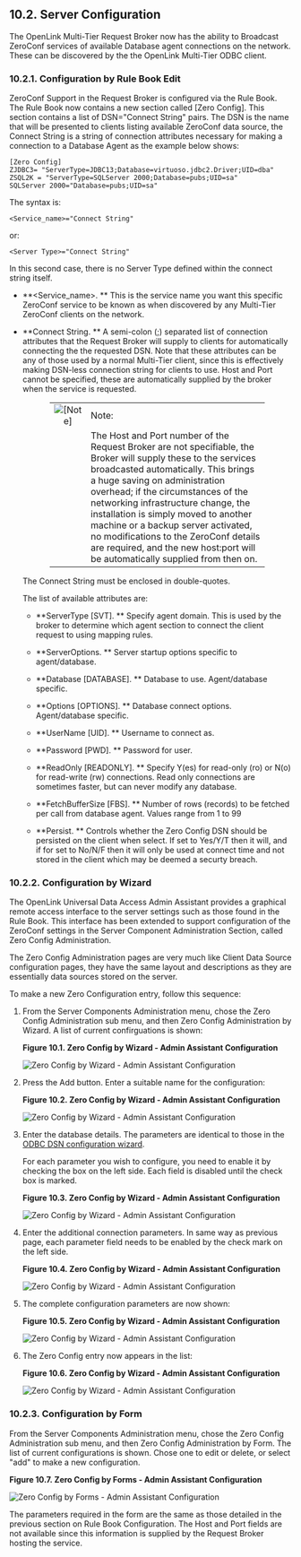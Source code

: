 <div id="mt_zerosrvconf" class="section">

<div class="titlepage">

<div>

<div>

## 10.2. Server Configuration

</div>

</div>

</div>

The OpenLink Multi-Tier Request Broker now has the ability to Broadcast
ZeroConf services of available Database agent connections on the
network. These can be discovered by the the OpenLink Multi-Tier ODBC
client.

<div id="mt_zeroconfini" class="section">

<div class="titlepage">

<div>

<div>

### 10.2.1. Configuration by Rule Book Edit

</div>

</div>

</div>

ZeroConf Support in the Request Broker is configured via the Rule Book.
The Rule Book now contains a new section called \[Zero Config\]. This
section contains a list of DSN="Connect String" pairs. The DSN is the
name that will be presented to clients listing available ZeroConf data
source, the Connect String is a string of connection attributes
necessary for making a connection to a Database Agent as the example
below shows:

``` programlisting
[Zero Config]
ZJDBC3= "ServerType=JDBC13;Database=virtuoso.jdbc2.Driver;UID=dba"
ZSQL2K = "ServerType=SQLServer 2000;Database=pubs;UID=sa"
SQLServer 2000="Database=pubs;UID=sa"
```

The syntax is:

``` programlisting
<Service_name>="Connect String"
```

or:

``` programlisting
<Server Type>="Connect String"
```

In this second case, there is no Server Type defined within the connect
string itself.

<div class="itemizedlist">

- **\<Service_name\>. ** This is the service name you want this specific
  ZeroConf service to be known as when discovered by any Multi-Tier
  ZeroConf clients on the network.

- **Connect String. ** A semi-colon (;) separated list of connection
  attributes that the Request Broker will supply to clients for
  automatically connecting the the requested DSN. Note that these
  attributes can be any of those used by a normal Multi-Tier client,
  since this is effectively making DSN-less connection string for
  clients to use. Host and Port cannot be specified, these are
  automatically supplied by the broker when the service is requested.

  <div class="note" style="margin-left: 0.5in; margin-right: 0.5in;">

  |                              |                                                                                                                                                                                                                                                                                                                                                                                                                                                                             |
  |:----------------------------:|:----------------------------------------------------------------------------------------------------------------------------------------------------------------------------------------------------------------------------------------------------------------------------------------------------------------------------------------------------------------------------------------------------------------------------------------------------------------------------|
  | ![\[Note\]](images/note.png) | Note:                                                                                                                                                                                                                                                                                                                                                                                                                                                                       |
  |                              | The Host and Port number of the Request Broker are not specifiable, the Broker will supply these to the services broadcasted automatically. This brings a huge saving on administration overhead; if the circumstances of the networking infrastructure change, the installation is simply moved to another machine or a backup server activated, no modifications to the ZeroConf details are required, and the new host:port will be automatically supplied from then on. |

  </div>

  The Connect String must be enclosed in double-quotes.

  The list of available attributes are:

  <div class="itemizedlist">

  - **ServerType \[SVT\]. ** Specify agent domain. This is used by the
    broker to determine which agent section to connect the client
    request to using mapping rules.

  - **ServerOptions. ** Server startup options specific to
    agent/database.

  - **Database \[DATABASE\]. ** Database to use. Agent/database
    specific.

  - **Options \[OPTIONS\]. ** Database connect options. Agent/database
    specific.

  - **UserName \[UID\]. ** Username to connect as.

  - **Password \[PWD\]. ** Password for user.

  - **ReadOnly \[READONLY\]. ** Specify Y(es) for read-only (ro) or N(o)
    for read-write (rw) connections. Read only connections are sometimes
    faster, but can never modify any database.

  - **FetchBufferSize \[FBS\]. ** Number of rows (records) to be fetched
    per call from database agent. Values range from 1 to 99

  - **Persist. ** Controls whether the Zero Config DSN should be
    persisted on the client when select. If set to Yes/Y/T then it will,
    and if for set to No/N/F then it will only be used at connect time
    and not stored in the client which may be deemed a securty breach.

  </div>

</div>

</div>

<div id="mt_zeroconfwiz" class="section">

<div class="titlepage">

<div>

<div>

### 10.2.2. Configuration by Wizard

</div>

</div>

</div>

The OpenLink Universal Data Access Admin Assistant provides a graphical
remote access interface to the server settings such as those found in
the Rule Book. This interface has been extended to support configuration
of the ZeroConf settings in the Server Component Administration Section,
called Zero Config Administration.

The Zero Config Administration pages are very much like Client Data
Source configuration pages, they have the same layout and descriptions
as they are essentially data sources stored on the server.

To make a new Zero Configuration entry, follow this sequence:

<div class="orderedlist">

1.  From the Server Components Administration menu, chose the Zero
    Config Administration sub menu, and then Zero Config Administration
    by Wizard. A list of current confirguations is shown:

    <div class="figure-float">

    <div id="mt_zerowiz01" class="figure">

    **Figure 10.1. Zero Config by Wizard - Admin Assistant
    Configuration**

    <div class="figure-contents">

    <div class="mediaobject">

    ![Zero Config by Wizard - Admin Assistant
    Configuration](images/zerowiz01.png)

    </div>

    </div>

    </div>

      

    </div>

2.  Press the Add button. Enter a suitable name for the configuration:

    <div class="figure-float">

    <div id="mt_zerowiz02" class="figure">

    **Figure 10.2. Zero Config by Wizard - Admin Assistant
    Configuration**

    <div class="figure-contents">

    <div class="mediaobject">

    ![Zero Config by Wizard - Admin Assistant
    Configuration](images/zerowiz02.png)

    </div>

    </div>

    </div>

      

    </div>

3.  Enter the database details. The parameters are identical to those in
    the <a href="mt_occunix.html#mt_WizardBasedDSNs" class="link"
    title="Wizard Based Data Source Management">ODBC DSN configuration
    wizard</a>.

    For each parameter you wish to configure, you need to enable it by
    checking the box on the left side. Each field is disabled until the
    check box is marked.

    <div class="figure-float">

    <div id="mt_zerowiz03" class="figure">

    **Figure 10.3. Zero Config by Wizard - Admin Assistant
    Configuration**

    <div class="figure-contents">

    <div class="mediaobject">

    ![Zero Config by Wizard - Admin Assistant
    Configuration](images/zerowiz03.png)

    </div>

    </div>

    </div>

      

    </div>

4.  Enter the additional connection parameters. In same way as previous
    page, each parameter field needs to be enabled by the check mark on
    the left side.

    <div class="figure-float">

    <div id="mt_zerowiz04" class="figure">

    **Figure 10.4. Zero Config by Wizard - Admin Assistant
    Configuration**

    <div class="figure-contents">

    <div class="mediaobject">

    ![Zero Config by Wizard - Admin Assistant
    Configuration](images/zerowiz04.png)

    </div>

    </div>

    </div>

      

    </div>

5.  The complete configuration parameters are now shown:

    <div class="figure-float">

    <div id="mt_zerowiz05" class="figure">

    **Figure 10.5. Zero Config by Wizard - Admin Assistant
    Configuration**

    <div class="figure-contents">

    <div class="mediaobject">

    ![Zero Config by Wizard - Admin Assistant
    Configuration](images/zerowiz05.png)

    </div>

    </div>

    </div>

      

    </div>

6.  The Zero Config entry now appears in the list:

    <div class="figure-float">

    <div id="mt_zerowiz07" class="figure">

    **Figure 10.6. Zero Config by Wizard - Admin Assistant
    Configuration**

    <div class="figure-contents">

    <div class="mediaobject">

    ![Zero Config by Wizard - Admin Assistant
    Configuration](images/zerowiz07.png)

    </div>

    </div>

    </div>

      

    </div>

</div>

</div>

<div id="mt_zeroconfform" class="section">

<div class="titlepage">

<div>

<div>

### 10.2.3. Configuration by Form

</div>

</div>

</div>

From the Server Components Administration menu, chose the Zero Config
Administration sub menu, and then Zero Config Administration by Form.
The list of current configurations is shown. Chose one to edit or
delete, or select "add" to make a new configuration.

<div class="figure-float">

<div id="mt_zeroform01" class="figure">

**Figure 10.7. Zero Config by Forms - Admin Assistant Configuration**

<div class="figure-contents">

<div class="mediaobject">

![Zero Config by Forms - Admin Assistant
Configuration](images/zeroform01.png)

</div>

</div>

</div>

  

</div>

The parameters required in the form are the same as those detailed in
the previous section on Rule Book Configuration. The Host and Port
fields are not available since this information is supplied by the
Request Broker hosting the service.

</div>

</div>
